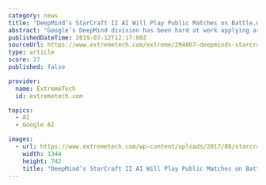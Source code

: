 ```yaml
---
category: news
title: "DeepMind’s StarCraft II AI Will Play Public Matches on Battle.net"
abstract: "Google’s DeepMind division has been hard at work applying artificial intelligence to problems like computer vision and climate change, but there’s still some room for games. DeepMind first dominated the game of Go, and then it moved on to StarCraft II ..."
publishedDateTime: 2019-07-12T12:17:00Z
sourceUrl: https://www.extremetech.com/extreme/294867-deepminds-starcraft-ii-ai-will-play-public-matches-on-battle-net
type: article
score: 27
published: false

provider:
  name: ExtremeTech
  id: extremetech.com

topics:
  - AI
  - Google AI

images:
  - url: https://www.extremetech.com/wp-content/uploads/2017/08/starcraft-2-adjutant-terran-advisor-quotes.jpg
    width: 1344
    height: 742
    title: "DeepMind’s StarCraft II AI Will Play Public Matches on Battle.net"
---
```


